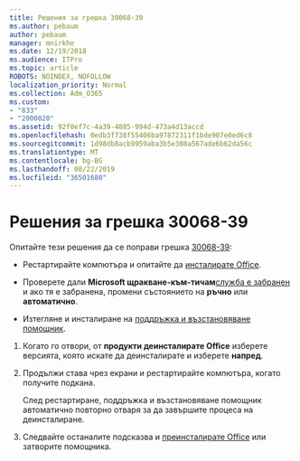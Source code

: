 ```yaml
---
title: Решения за грешка 30068-39
ms.author: pebaum
author: pebaum
manager: mnirkhe
ms.date: 12/19/2018
ms.audience: ITPro
ms.topic: article
ROBOTS: NOINDEX, NOFOLLOW
localization_priority: Normal
ms.collection: Adm_O365
ms.custom:
- "833"
- "2000020"
ms.assetid: 92f0ef7c-4a39-4885-994d-473a4d13accd
ms.openlocfilehash: 0edb3f738f55406ba97872311f1bde907e0ed6c8
ms.sourcegitcommit: 1d98db8acb9959aba3b5e308a567ade6b62da56c
ms.translationtype: MT
ms.contentlocale: bg-BG
ms.lasthandoff: 08/22/2019
ms.locfileid: "36501680"
---
```

# <a name="solutions-for-error-30068-39"></a>Решения за грешка 30068-39

Опитайте тези решения да се поправи грешка [30068-39](https://support.office.com/article/963ca3e4-217a-4c16-9c02-ff946548357b?wt.mc_id=Alchemy_ClientDIA):
  
- Рестартирайте компютъра и опитайте да [инсталирате Office](https://portal.office.com/OLS/MySoftware.aspx).

- Проверете дали **Microsoft щракване-към-тичам**[служба е забранен](https://support.office.com/article/963ca3e4-217a-4c16-9c02-ff946548357b?wt.mc_id=Alchemy_ClientDIA) и ако тя е забранена, промени състоянието на **ръчно** или **автоматично**.

- Изтегляне и инсталиране на [поддръжка и възстановяване помощник](https://aka.ms/SARA-OfficeUninstall-Alchemy).

1. Когато го отвори, от **продукти деинсталирате Office** изберете версията, която искате да деинсталирате и изберете **напред**.

2. Продължи става чрез екрани и рестартирайте компютъра, когато получите подкана.

    След рестартиране, поддръжка и възстановяване помощник автоматично повторно отваря за да завършите процеса на деинсталиране.

3. Следвайте останалите подсказва и [преинсталирате Office](https://portal.office.com/OLS/MySoftware.aspx) или затворите помощника.
